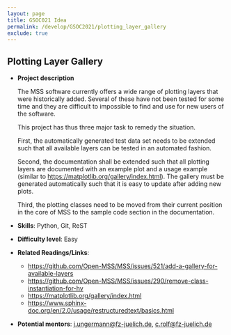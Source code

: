 ```yaml
---
layout: page
title: GSOC021 Idea
permalink: /develop/GSOC2021/plotting_layer_gallery
exclude: true
---
```

## Plotting Layer Gallery

- **Project description**

    The MSS software currently offers a wide range of plotting layers that were historically added. Several of these have not been tested for some time and they are difficult to impossible to find and use for new users of the software.
 
    This project has thus three major task to remedy the situation.

    First, the automatically generated test data set needs to be extended such that all available layers can be tested in an automated fashion. 

    Second, the documentation shall be extended such that all plotting layers are documented with an example plot and a usage example (similar to https://matplotlib.org/gallery/index.html). The gallery must be generated automatically such that it is easy to update after adding new plots.

    Third, the plotting classes need to be moved from their current position in the core of MSS to the sample code section in the documentation.


-   **Skills**: Python, Git, ReST

-   **Difficulty level**: Easy

-   **Related Readings/Links**:
     - https://github.com/Open-MSS/MSS/issues/521/add-a-gallery-for-available-layers
     - https://github.com/Open-MSS/MSS/issues/290/remove-class-instantiation-for-hv
     - https://matplotlib.org/gallery/index.html
     - https://www.sphinx-doc.org/en/2.0/usage/restructuredtext/basics.html


-   **Potential mentors**:
     j.ungermann@fz-juelich.de, c.rolf@fz-juelich.de
     
